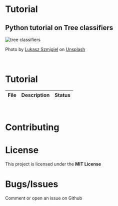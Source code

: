 # Tutorial
## Python tutorial on Tree classifiers

![tree classifiers](https://www.PeterMossAmlAllResearch.com/media/images/banner.png)

Photo by [Lukasz Szmigiel](https://unsplash.com/@szmigieldesign) on [Unsplash](https://unsplash.com/)

&nbsp;

# Tutorial

| File | Description | Status |
| ------- | ----------- | ------ |


&nbsp;

# Contributing



# License

This project is licensed under the **MIT License** 

# Bugs/Issues

Comment or open an issue on Github
